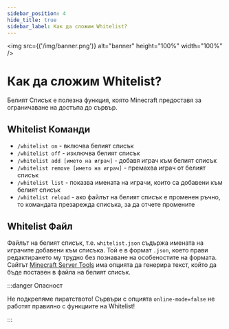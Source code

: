 ```yaml
---
sidebar_position: 4
hide_title: true
sidebar_label: Как да сложим Whitelist?
---
```


<img src={('/img/banner.png')} alt="banner" height="100%" width="100%" />

# Как да сложим Whitelist?

Белият Списък е полезна функция, която Minecraft предоставя за ограничаване на достъпа до сървър.

## Whitelist Команди
- ``/whitelist on`` - включва белият списък
- ``/whitelist off`` - изключва белият списък
- ``/whitelist add [името на играч]`` - добавя играч към белият списък
- ``/whitelist remove [името на играч]`` - премахва играч от белият списък
- ``/whitelist list`` - показва имената на играчи, които са добавени към белият списък
- ``/whitelist reload`` - ако файлът на белият списък е променен ръчно, то командата презарежда списъка, за да отчете промените

## Whitelist Файл
Файлът на белият списък, т.е. ``whitelist.json`` съдържа имената на играчите добавени към списъка. Той е в формат ``.json``, което прави редактирането му трудно без познаване на особеностите на формата.
Сайтът [Minecraft Server Tools](https://mctools.org/whitelist-creator) има опцията да генерира текст, който да бъде поставен в файла на белият списък.

:::danger Опасност

Не подкрепяме пиратството! Сървъри с опцията ``online-mode=false`` не работят правилно с функциите на Whitelist!

:::
